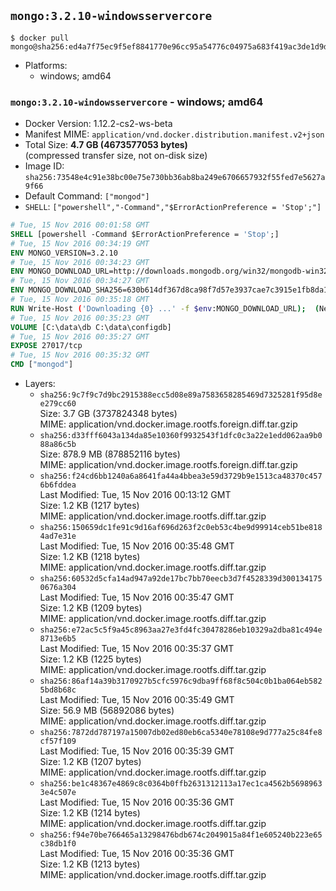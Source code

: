 ## `mongo:3.2.10-windowsservercore`

```console
$ docker pull mongo@sha256:ed4a7f75ec9f5ef8841770e96cc95a54776c04975a683f419ac3de1d9d27dcc5
```

-	Platforms:
	-	windows; amd64

### `mongo:3.2.10-windowsservercore` - windows; amd64

-	Docker Version: 1.12.2-cs2-ws-beta
-	Manifest MIME: `application/vnd.docker.distribution.manifest.v2+json`
-	Total Size: **4.7 GB (4673577053 bytes)**  
	(compressed transfer size, not on-disk size)
-	Image ID: `sha256:73548e4c91e38bc00e75e730bb36ab8ba249e6706657932f55fed7e5627a9f66`
-	Default Command: `["mongod"]`
-	`SHELL`: `["powershell","-Command","$ErrorActionPreference = 'Stop';"]`

```dockerfile
# Tue, 15 Nov 2016 00:01:58 GMT
SHELL [powershell -Command $ErrorActionPreference = 'Stop';]
# Tue, 15 Nov 2016 00:34:19 GMT
ENV MONGO_VERSION=3.2.10
# Tue, 15 Nov 2016 00:34:23 GMT
ENV MONGO_DOWNLOAD_URL=http://downloads.mongodb.org/win32/mongodb-win32-x86_64-2008plus-ssl-3.2.10-signed.msi
# Tue, 15 Nov 2016 00:34:27 GMT
ENV MONGO_DOWNLOAD_SHA256=630b614df367d8ca98f7d57e3937cae7c3915e1fb8da100f316c680da8d7f4ef
# Tue, 15 Nov 2016 00:35:18 GMT
RUN Write-Host ('Downloading {0} ...' -f $env:MONGO_DOWNLOAD_URL); 	(New-Object System.Net.WebClient).DownloadFile($env:MONGO_DOWNLOAD_URL, 'mongo.msi'); 		Write-Host ('Verifying sha256 ({0}) ...' -f $env:MONGO_DOWNLOAD_SHA256); 	if ((Get-FileHash mongo.msi -Algorithm sha256).Hash -ne $env:MONGO_DOWNLOAD_SHA256) { 		Write-Host 'FAILED!'; 		exit 1; 	}; 		Write-Host 'Installing ...'; 	Start-Process msiexec -Wait 		-ArgumentList @( 			'/i', 			'mongo.msi', 			'/quiet', 			'/qn', 			'INSTALLLOCATION=C:\mongodb', 			'ADDLOCAL=all' 		); 	$env:PATH = 'C:\mongodb\bin;' + $env:PATH; 	[Environment]::SetEnvironmentVariable('PATH', $env:PATH, [EnvironmentVariableTarget]::Machine); 		Write-Host 'Verifying install ...'; 	Write-Host '  mongo --version'; mongo --version; 	Write-Host '  mongod --version'; mongod --version; 		Write-Host 'Removing ...'; 	Remove-Item C:\mongodb\bin\*.pdb -Force; 	Remove-Item C:\windows\installer\*.msi -Force; 	Remove-Item mongo.msi -Force; 		Write-Host 'Complete.';
# Tue, 15 Nov 2016 00:35:23 GMT
VOLUME [C:\data\db C:\data\configdb]
# Tue, 15 Nov 2016 00:35:27 GMT
EXPOSE 27017/tcp
# Tue, 15 Nov 2016 00:35:32 GMT
CMD ["mongod"]
```

-	Layers:
	-	`sha256:9c7f9c7d9bc2915388ecc5d08e89a7583658285469d7325281f95d8ee279cc60`  
		Size: 3.7 GB (3737824348 bytes)  
		MIME: application/vnd.docker.image.rootfs.foreign.diff.tar.gzip
	-	`sha256:d33fff6043a134da85e10360f9932543f1dfc0c3a22e1edd062aa9b088a86c5b`  
		Size: 878.9 MB (878852116 bytes)  
		MIME: application/vnd.docker.image.rootfs.foreign.diff.tar.gzip
	-	`sha256:f24cd6bb1240a6a8641fa44a4bbea3e59d3729b9e1513ca48370c4576b6fddea`  
		Last Modified: Tue, 15 Nov 2016 00:13:12 GMT  
		Size: 1.2 KB (1217 bytes)  
		MIME: application/vnd.docker.image.rootfs.diff.tar.gzip
	-	`sha256:150659dc1fe91c9d16af696d263f2c0eb53c4be9d99914ceb51be8184ad7e31e`  
		Last Modified: Tue, 15 Nov 2016 00:35:48 GMT  
		Size: 1.2 KB (1218 bytes)  
		MIME: application/vnd.docker.image.rootfs.diff.tar.gzip
	-	`sha256:60532d5cfa14ad947a92de17bc7bb70eecb3d7f4528339d3001341750676a304`  
		Last Modified: Tue, 15 Nov 2016 00:35:47 GMT  
		Size: 1.2 KB (1209 bytes)  
		MIME: application/vnd.docker.image.rootfs.diff.tar.gzip
	-	`sha256:e72ac5c5f9a45c8963aa27e3fd4fc30478286eb10329a2dba81c494e8713e6b5`  
		Last Modified: Tue, 15 Nov 2016 00:35:37 GMT  
		Size: 1.2 KB (1225 bytes)  
		MIME: application/vnd.docker.image.rootfs.diff.tar.gzip
	-	`sha256:86af14a39b3170927b5cfc5976c9dba9ff68f8c504c0b1ba064eb5825bd8b68c`  
		Last Modified: Tue, 15 Nov 2016 00:35:49 GMT  
		Size: 56.9 MB (56892086 bytes)  
		MIME: application/vnd.docker.image.rootfs.diff.tar.gzip
	-	`sha256:7872dd787197a15007db02ed80eb6ca5340e78108e9d777a25c84fe8cf57f109`  
		Last Modified: Tue, 15 Nov 2016 00:35:39 GMT  
		Size: 1.2 KB (1207 bytes)  
		MIME: application/vnd.docker.image.rootfs.diff.tar.gzip
	-	`sha256:be1c48367e4869c8c0364b0ffb2631312113a17ec1ca4562b56989633e4c507e`  
		Last Modified: Tue, 15 Nov 2016 00:35:36 GMT  
		Size: 1.2 KB (1214 bytes)  
		MIME: application/vnd.docker.image.rootfs.diff.tar.gzip
	-	`sha256:f94e70be766465a13298476bdb674c2049015a84f1e605240b223e65c38db1f0`  
		Last Modified: Tue, 15 Nov 2016 00:35:36 GMT  
		Size: 1.2 KB (1213 bytes)  
		MIME: application/vnd.docker.image.rootfs.diff.tar.gzip
